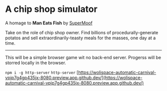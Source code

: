 # A chip shop simulator

A homage to **Man Eats Fish** by [SuperMoof](http://www.supermoof.com/)

Take on the role of chip shop owner. Find billions of procedurally-generate potatos and sell extraordinarily-teasty meals for the masses, one day at a time.

---

This will be a simple browser game wit no back-end server. Progerss will be storred locally in the browser. 

`npm i -g http-server`
`http-server`
[https://wolispace-automatic-carnival-vpjp7g4gp435jx-8080.preview.app.github.dev/](https://wolispace-automatic-carnival-vpjp7g4gp435jx-8080.preview.app.github.dev/)
